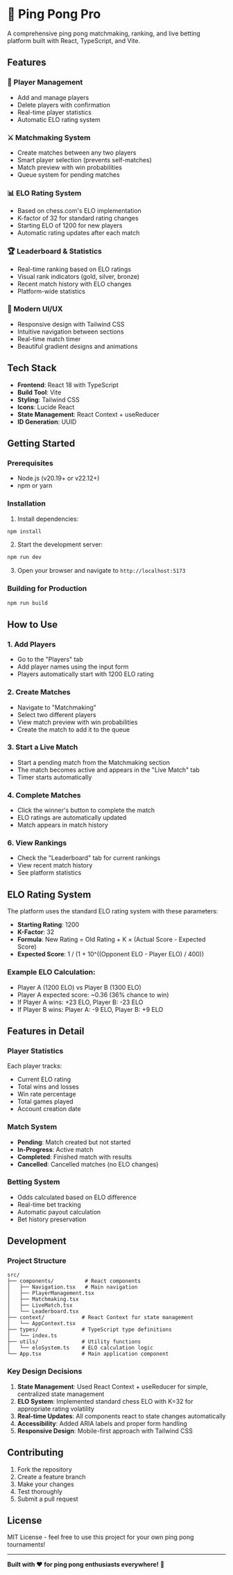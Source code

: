 # 🏓 Ping Pong Pro

A comprehensive ping pong matchmaking, ranking, and live betting platform built with React, TypeScript, and Vite.

## Features

### 🎯 Player Management
- Add and manage players
- Delete players with confirmation
- Real-time player statistics
- Automatic ELO rating system

### ⚔️ Matchmaking System
- Create matches between any two players
- Smart player selection (prevents self-matches)
- Match preview with win probabilities
- Queue system for pending matches

### 📊 ELO Rating System
- Based on chess.com's ELO implementation
- K-factor of 32 for standard rating changes
- Starting ELO of 1200 for new players
- Automatic rating updates after each match

### 🏆 Leaderboard & Statistics
- Real-time ranking based on ELO ratings
- Visual rank indicators (gold, silver, bronze)
- Recent match history with ELO changes
- Platform-wide statistics

### 🎨 Modern UI/UX
- Responsive design with Tailwind CSS
- Intuitive navigation between sections
- Real-time match timer
- Beautiful gradient designs and animations

## Tech Stack

- **Frontend**: React 18 with TypeScript
- **Build Tool**: Vite
- **Styling**: Tailwind CSS
- **Icons**: Lucide React
- **State Management**: React Context + useReducer
- **ID Generation**: UUID

## Getting Started

### Prerequisites
- Node.js (v20.19+ or v22.12+)
- npm or yarn

### Installation

1. Install dependencies:
```bash
npm install
```

2. Start the development server:
```bash
npm run dev
```

3. Open your browser and navigate to `http://localhost:5173`

### Building for Production

```bash
npm run build
```

## How to Use

### 1. Add Players
- Go to the "Players" tab
- Add player names using the input form
- Players automatically start with 1200 ELO rating

### 2. Create Matches
- Navigate to "Matchmaking"
- Select two different players
- View match preview with win probabilities
- Create the match to add it to the queue

### 3. Start a Live Match
- Start a pending match from the Matchmaking section
- The match becomes active and appears in the "Live Match" tab
- Timer starts automatically

### 4. Complete Matches
- Click the winner's button to complete the match
- ELO ratings are automatically updated
- Match appears in match history

### 6. View Rankings
- Check the "Leaderboard" tab for current rankings
- View recent match history
- See platform statistics

## ELO Rating System

The platform uses the standard ELO rating system with these parameters:

- **Starting Rating**: 1200
- **K-Factor**: 32
- **Formula**: New Rating = Old Rating + K × (Actual Score - Expected Score)
- **Expected Score**: 1 / (1 + 10^((Opponent ELO - Player ELO) / 400))

### Example ELO Calculation:
- Player A (1200 ELO) vs Player B (1300 ELO)
- Player A expected score: ~0.36 (36% chance to win)
- If Player A wins: +23 ELO, Player B: -23 ELO
- If Player B wins: Player A: -9 ELO, Player B: +9 ELO

## Features in Detail

### Player Statistics
Each player tracks:
- Current ELO rating
- Total wins and losses
- Win rate percentage
- Total games played
- Account creation date

### Match System
- **Pending**: Match created but not started
- **In-Progress**: Active match
- **Completed**: Finished match with results
- **Cancelled**: Cancelled matches (no ELO changes)

### Betting System
- Odds calculated based on ELO difference
- Real-time bet tracking
- Automatic payout calculation
- Bet history preservation

## Development

### Project Structure
```
src/
├── components/          # React components
│   ├── Navigation.tsx   # Main navigation
│   ├── PlayerManagement.tsx
│   ├── Matchmaking.tsx
│   ├── LiveMatch.tsx
│   └── Leaderboard.tsx
├── context/            # React Context for state management
│   └── AppContext.tsx
├── types/              # TypeScript type definitions
│   └── index.ts
├── utils/              # Utility functions
│   └── eloSystem.ts    # ELO calculation logic
└── App.tsx             # Main application component
```

### Key Design Decisions

1. **State Management**: Used React Context + useReducer for simple, centralized state management
2. **ELO System**: Implemented standard chess ELO with K=32 for appropriate rating volatility
3. **Real-time Updates**: All components react to state changes automatically
4. **Accessibility**: Added ARIA labels and proper form handling
5. **Responsive Design**: Mobile-first approach with Tailwind CSS

## Contributing

1. Fork the repository
2. Create a feature branch
3. Make your changes
4. Test thoroughly
5. Submit a pull request

## License

MIT License - feel free to use this project for your own ping pong tournaments!

---

**Built with ❤️ for ping pong enthusiasts everywhere!** 🏓
